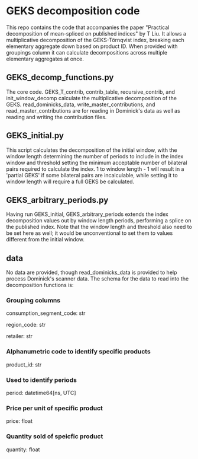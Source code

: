 # GEKS decomposition code

This repo contains the code that accompanies the paper "Practical decomposition of mean-spliced on published indices" by T Liu. It allows a multiplicative decomposition of the GEKS-Törnqvist index, breaking each elementary aggregate down based on product ID. When provided with groupings column it can calculate decompositions across multiple elementary aggregates at once. 

## GEKS_decomp_functions.py

The core code. GEKS_T_contrib, contrib_table, recursive_contrib, and init_window_decomp calculate the multiplicative decomposition of the GEKS. read_dominicks_data, write_master_contributions, and read_master_contributions are for reading in Dominick's data as well as reading and writing the contribution files.

## GEKS_initial.py

This script calculates the decomposition of the initial window, with the window length determining the number of periods to include in the index window and threshold setting the minimum acceptable number of bilateral pairs required to calculate the index. 1 to window length - 1 will result in a 'partial GEKS' if some bilateral pairs are incalculable, while setting it to window length will require a full GEKS be calculated.

## GEKS_arbitrary_periods.py

Having run GEKS_initial, GEKS_arbitrary_periods extends the index decomposition values out by window length periods, performing a splice on the published index. Note that the window length and threshold also need to be set here as well; it would be unconventional to set them to values different from the initial window.

## data

No data are provided, though read_dominicks_data is provided to help process Dominick's scanner data. The schema for the data to read into the decomposition functions is:

### Grouping columns

  consumption_segment_code: str
  
  region_code: str
  
  retailer: str
  

### Alphanumetric code to identify specific products

  product_id: str

### Used to identify periods

  period: datetime64[ns, UTC]

### Price per unit of specific product

  price: float

### Quantity sold of speicfic product

  quantity: float
